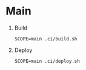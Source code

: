 # Main

1. Build
    ```shell
    SCOPE=main .ci/build.sh
    ```
2. Deploy
    ```shell
    SCOPE=main .ci/deploy.sh
    ```
